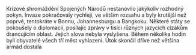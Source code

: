 Krizové shromáždění Spojených Národů nestanovilo jakýkoliv rozhodný
pokyn. Invaze pokračovaly rychleji, ve větším rozsahu a byly krutější
než poprvé, tentokráte v Bonnu, Johannesburgu a Bangkoku. Některé státy
se pokoušely o diplomacii, posílajíc zprávy v tisíci různých jazycích
cizákům drancujícím oblast. Jejich slova nebyla vyslyšena. Během
několika hodin byli obyvatelé všech tří měst vyhlazeni. Útok skončil
dříve než většina armád dostala